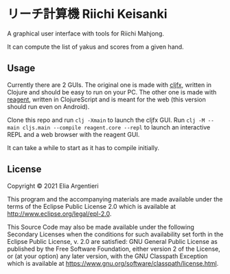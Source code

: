 # リーチ計算機 Riichi Keisanki

A graphical user interface with tools for Riichi Mahjong.

It can compute the list of yakus and scores from a given hand.

## Usage

Currently there are 2 GUIs. The original one is made with [cljfx], written in
Clojure and should be easy to run on your PC.
The other one is made with [reagent], written in ClojureScript and is meant for
the web (this version should run even on Android).

Clone this repo and run `clj -Xmain` to launch the cljfx GUI.
Run `clj -M --main cljs.main --compile reagent.core --repl`
to launch an interactive REPL and a web browser with the reagent GUI.

It can take a while to start as it has to compile initially.

[cljfx]: https://github.com/cljfx/cljfx/
[reagent]: https://github.com/reagent-project/reagent

## License

Copyright © 2021 Elia Argentieri

This program and the accompanying materials are made available under the
terms of the Eclipse Public License 2.0 which is available at
http://www.eclipse.org/legal/epl-2.0.

This Source Code may also be made available under the following Secondary
Licenses when the conditions for such availability set forth in the Eclipse
Public License, v. 2.0 are satisfied: GNU General Public License as published by
the Free Software Foundation, either version 2 of the License, or (at your
option) any later version, with the GNU Classpath Exception which is available
at https://www.gnu.org/software/classpath/license.html.
